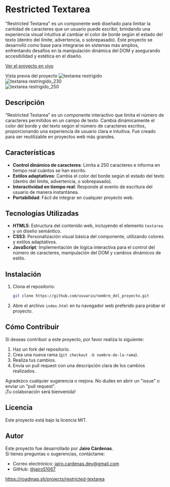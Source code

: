 # Restricted Textarea
"Restricted Textarea" es un componente web diseñado para limitar la cantidad de caracteres que un usuario puede escribir, brindando una experiencia visual intuitiva al cambiar el color de borde según el estado del texto (dentro del límite, advertencia, o sobrepasado). Este proyecto se desarrolló como base para integrarse en sistemas más amplios, enfrentando desafíos en la manipulación dinámica del DOM y asegurando accesibilidad y estética en el diseño.

[Ver el proyecto en vivo](https://jairo51067.github.io/Restricted-Textarea/)

Vista previa del proyecto
![textarea restrigido](https://github.com/user-attachments/assets/e14d464c-21fb-492e-b2a4-b567d60b9143)
<br>
![textarea restringido_230](https://github.com/user-attachments/assets/7f02ba3b-f669-44e9-8af5-b236bacc2db2)
<br>
![textarea restrigido_250](https://github.com/user-attachments/assets/11e390e6-dc9c-47fc-ad4c-b13754684abe)




## Descripción
"Restricted Textarea" es un componente interactivo que limita el número de caracteres permitidos en un campo de texto. Cambia dinámicamente el color del borde y del texto según el número de caracteres escritos, proporcionando una experiencia de usuario clara e intuitiva. Fue creado para ser reutilizable en proyectos web más grandes.

## Características
- **Control dinámico de caracteres**: Limita a 250 caracteres e informa en tiempo real cuántos se han escrito.
- **Estilos adaptativos**: Cambia el color del borde según el estado del texto (dentro del límite, advertencia, o sobrepasado).
- **Interactividad en tiempo real**: Responde al evento de escritura del usuario de manera instantánea.
- **Portabilidad**: Fácil de integrar en cualquier proyecto web.

## Tecnologías Utilizadas
- **HTML5**: Estructura del contenido web, incluyendo el elemento `textarea` y un diseño semántico.
- **CSS3**: Personalización visual básica del componente, utilizando colores y estilos adaptativos.
- **JavaScript**: Implementación de lógica interactiva para el control del número de caracteres, manipulación del DOM y cambios dinámicos de estilo.

## Instalación
1. Clona el repositorio:
    ```bash
    git clone https://github.com/usuario/nombre_del_proyecto.git
    ```
2. Abre el archivo `index.html` en tu navegador web preferido para probar el proyecto.

## Cómo Contribuir
Si deseas contribuir a este proyecto, por favor realiza lo siguiente:
1. Haz un fork del repositorio.
2. Crea una nueva rama (`git checkout -b nombre-de-la-rama`).
3. Realiza tus cambios.
4. Envía un pull request con una descripción clara de los cambios realizados.

Agradezco cualquier sugerencia o mejora. No dudes en abrir un "issue" o enviar un "pull request".  
¡Tu colaboración será bienvenida!

## Licencia
Este proyecto está bajo la licencia MIT.

## Autor
Este proyecto fue desarrollado por **Jairo Cárdenas**.  
Si tienes preguntas o sugerencias, contáctame:
- Correo electrónico: [jairo.cardenas.dev@gmail.com](mailto:jairo.cardenas.dev@gmail.com)
- GitHub: [@jairo51067](https://github.com/jairo51067)

https://roadmap.sh/projects/restricted-textarea 
